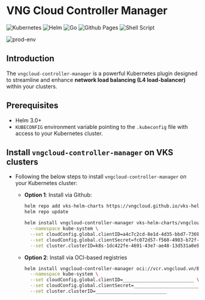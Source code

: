 # VNG Cloud Controller Manager

![Kubernetes](https://img.shields.io/badge/kubernetes-%23326ce5.svg?style=for-the-badge&logo=kubernetes&logoColor=white)
![Helm](https://img.shields.io/badge/Helm-0F1689?style=for-the-badge&logo=Helm&labelColor=0F1689)
![Go](https://img.shields.io/badge/go-%2300ADD8.svg?style=for-the-badge&logo=go&logoColor=white)
![Github Pages](https://img.shields.io/badge/github%20pages-121013?style=for-the-badge&logo=github&logoColor=white)
![Shell Script](https://img.shields.io/badge/shell_script-%23121011.svg?style=for-the-badge&logo=gnu-bash&logoColor=white)

![prod-env](https://badgen.net/badge/PRODUCTION/environment/blue?icon=github)

## Introduction

The `vngcloud-controller-manager` is a powerful Kubernetes plugin designed to streamline and enhance **network load balancing (L4 load-balancer)** within your clusters.

## Prerequisites

- Helm 3.0+
- `KUBECONFIG` environment variable pointing to the `.kubeconfig` file with access to your Kubernetes cluster.

## Install `vngcloud-controller-manager` on VKS clusters

- Following the below steps to install `vngcloud-controller-manager` on your Kubernetes cluster:
  - **Option 1**: Install via Github:

    ```bash
    helm repo add vks-helm-charts https://vngcloud.github.io/vks-helm-charts
    helm repo update

    helm install vngcloud-controller-manager vks-helm-charts/vngcloud-controller-manager \
      --namespace kube-system \
      --set cloudConfig.global.clientID=a4c7c2cd-8e1d-4d35-bbd7-736991cf7890 \
      --set cloudConfig.global.clientSecret=fc072d57-f560-4903-b72f-8f1dd7ff3333 \
      --set cluster.clusterID=k8s-1dc422fe-4691-43e7-ae48-13d531a0e936
    ```

  - **Option 2**: Install via OCI-based registries

    ```bash
    helm install vngcloud-controller-manager oci://vcr.vngcloud.vn/81-vks-public/vks-helm-charts/vngcloud-controller-manager \
      --namespace kube-system \
      --set cloudConfig.global.clientID=__________________________ \
      --set cloudConfig.global.clientSecret=__________________________ \
      --set cluster.clusterID=__________________________
    ```
